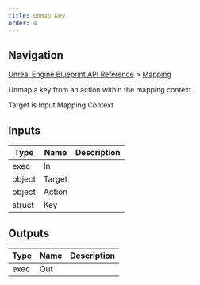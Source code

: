 ```yaml
---
title: Unmap Key
order: 4
---
```

## Navigation

[Unreal Engine Blueprint API Reference](https://dev.epicgames.com/documentation/en-us/unreal-engine/BlueprintAPI) > [Mapping](https://dev.epicgames.com/documentation/en-us/unreal-engine/BlueprintAPI/Mapping)

Unmap a key from an action within the mapping context.

Target is Input Mapping Context

## Inputs

| Type | Name | Description |
| --- | --- | --- |
| exec | In |  |
| object | Target |  |
| object | Action |  |
| struct | Key |  |

## Outputs

| Type | Name | Description |
| --- | --- | --- |
| exec | Out |  |
